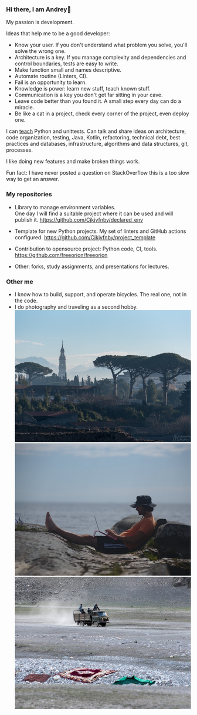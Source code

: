 ### Hi there, I am Andrey👋

My passion is development.

Ideas that help me to be a good developer:

- Know your user. If you don't understand what problem you solve, you'll solve the wrong one.
- Architecture is a key. If you manage complexity and dependencies and control boundaries, tests are easy to write.
- Make function small and names descriptive.
- Automate routine (Linters, CI).
- Fail is an opportunity to learn.
- Knowledge is power: learn new stuff, teach known stuff.
- Communication is a key you don't get far sitting in your cave.
- Leave code better than you found it. A small step every day can do a miracle.
- Be like a cat in a project, check every corner of the project, even deploy one.

I can [teach](students.md) Python and unittests. 
Can talk and share ideas on architecture, code organization, testing, Java, Kotlin,
refactoring, technical debt, best practices and databases, infrastructure, algorithms and data structures, git, processes.

I like doing new features and make broken things work.  

Fun fact: I have never posted a question on StackOverflow this is a too slow way to get an answer.

### My repositories
- Library to manage environment variables.  
  One day I will find a suitable project where it can be used and will publish it. 
  https://github.com/Cjkjvfnby/declared_env

- Template for new Python projects. My set of linters and GitHub actions configured. 
  https://github.com/Cjkjvfnby/project_template

- Contribution to opensource project: Python code, CI, tools. 
  https://github.com/freeorion/freeorion

- Other: forks, study assignments, and presentations for lectures.

### Other me
- I know how to build, support, and operate bicycles. The real one, not in the code.
- I do photography and traveling as a second hobby. 
  ![](img/pompeii.jpg)
  ![](img/working.jpg)
  ![](img/carpets.jpg)






